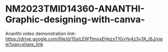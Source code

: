 # NM2023TMID14360-ANANTHI-Graphic-designing-with-canva-
Ananthi video demonstration link-https://drive.google.com/file/d/1SsiLEWTtmsxEHezxT1GvYe4z3y7A_t6J/view?usp=share_link
